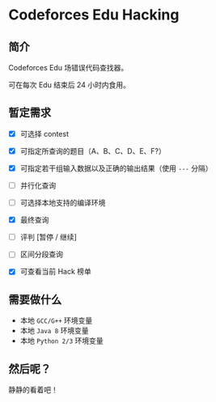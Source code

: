 # Codeforces Edu Hacking
## **简介**

Codeforces Edu 场错误代码查找器。

可在每次 Edu 结束后 24 小时内食用。



## **暂定需求**

- [x] 可选择 contest
- [x] 可指定所查询的题目（A、B、C、D、E、F?）
- [x] 可指定若干组输入数据以及正确的输出结果（使用 `---` 分隔）
- [ ] 并行化查询
- [ ] 可选择本地支持的编译环境
- [x] 最终查询
- [ ] 评判 [暂停 / 继续]
- [ ] 区间分段查询
- [x] 可查看当前 Hack 榜单





## **需要做什么**

- 本地 `GCC/G++` 环境变量
- 本地 `Java 8` 环境变量
- 本地 `Python 2/3` 环境变量





## **然后呢？**

静静的看着吧！
